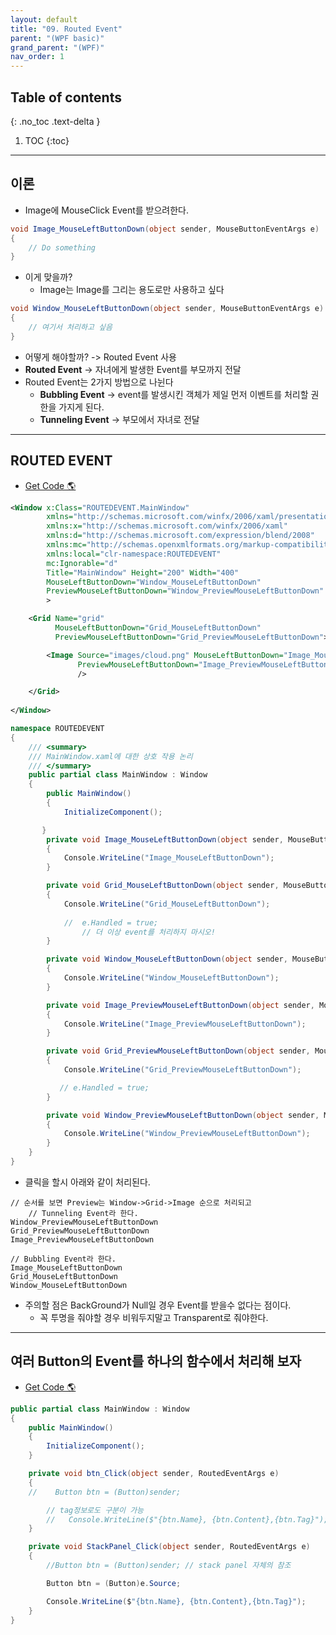 ```yaml
---
layout: default
title: "09. Routed Event"
parent: "(WPF basic)"
grand_parent: "(WPF)"
nav_order: 1
---
```


## Table of contents
{: .no_toc .text-delta }

1. TOC
{:toc}

---

## 이론

* Image에 MouseClick Event를 받으려한다.

```csharp
void Image_MouseLeftButtonDown(object sender, MouseButtonEventArgs e)
{
    // Do something
}
```

* 이게 맞을까?
    * Image는 Image를 그리는 용도로만 사용하고 싶다

```csharp
void Window_MouseLeftButtonDown(object sender, MouseButtonEventArgs e)
{
    // 여기서 처리하고 싶음
}
```

* 어떻게 해야할까? -> Routed Event 사용
* **Routed Event** -> 자녀에게 발생한 Event를 부모까지 전달
* Routed Event는 2가지 방법으로 나뉜다
    * **Bubbling Event** -> event를 발생시킨 객체가 제일 먼저 이벤트를 처리할 권한을 가지게 된다.
    * **Tunneling Event** -> 부모에서 자녀로 전달

---

## ROUTED EVENT

* [Get Code 🌎](https://github.com/Arthur880708/WPF-Example/tree/master/14.RoutedEvent/ROUTEDEVENT)

```xml
<Window x:Class="ROUTEDEVENT.MainWindow"
        xmlns="http://schemas.microsoft.com/winfx/2006/xaml/presentation"
        xmlns:x="http://schemas.microsoft.com/winfx/2006/xaml"
        xmlns:d="http://schemas.microsoft.com/expression/blend/2008"
        xmlns:mc="http://schemas.openxmlformats.org/markup-compatibility/2006"
        xmlns:local="clr-namespace:ROUTEDEVENT"
        mc:Ignorable="d"
        Title="MainWindow" Height="200" Width="400"  
        MouseLeftButtonDown="Window_MouseLeftButtonDown"
        PreviewMouseLeftButtonDown="Window_PreviewMouseLeftButtonDown"
        >

    <Grid Name="grid"
          MouseLeftButtonDown="Grid_MouseLeftButtonDown"
          PreviewMouseLeftButtonDown="Grid_PreviewMouseLeftButtonDown">

        <Image Source="images/cloud.png" MouseLeftButtonDown="Image_MouseLeftButtonDown"
               PreviewMouseLeftButtonDown="Image_PreviewMouseLeftButtonDown"
               />

    </Grid>
    
</Window>
```

```csharp
namespace ROUTEDEVENT
{
    /// <summary>
    /// MainWindow.xaml에 대한 상호 작용 논리
    /// </summary>
    public partial class MainWindow : Window
    {
        public MainWindow()
        {
            InitializeComponent();

       }
        private void Image_MouseLeftButtonDown(object sender, MouseButtonEventArgs e)
        {
            Console.WriteLine("Image_MouseLeftButtonDown");
        }

        private void Grid_MouseLeftButtonDown(object sender, MouseButtonEventArgs e)
        {
            Console.WriteLine("Grid_MouseLeftButtonDown");
            
            //  e.Handled = true;
                // 더 이상 event를 처리하지 마시오!
        }

        private void Window_MouseLeftButtonDown(object sender, MouseButtonEventArgs e)
        {
            Console.WriteLine("Window_MouseLeftButtonDown");          
        }

        private void Image_PreviewMouseLeftButtonDown(object sender, MouseButtonEventArgs e)
        {
            Console.WriteLine("Image_PreviewMouseLeftButtonDown");
        }

        private void Grid_PreviewMouseLeftButtonDown(object sender, MouseButtonEventArgs e)
        {
            Console.WriteLine("Grid_PreviewMouseLeftButtonDown");

           // e.Handled = true;
        }

        private void Window_PreviewMouseLeftButtonDown(object sender, MouseButtonEventArgs e)
        {
            Console.WriteLine("Window_PreviewMouseLeftButtonDown");
        }
    }
}
```

* 클릭을 할시 아래와 같이 처리된다.

```
// 순서를 보면 Preview는 Window->Grid->Image 순으로 처리되고
    // Tunneling Event라 한다.
Window_PreviewMouseLeftButtonDown
Grid_PreviewMouseLeftButtonDown
Image_PreviewMouseLeftButtonDown

// Bubbling Event라 한다.
Image_MouseLeftButtonDown
Grid_MouseLeftButtonDown
Window_MouseLeftButtonDown
```

* 주의할 점은 BackGround가 Null일 경우 Event를 받을수 없다는 점이다.
    * 꼭 투명을 줘야할 경우 비워두지말고 Transparent로 줘야한다.

---

## 여러 Button의 Event를 하나의 함수에서 처리해 보자

* [Get Code 🌎](https://github.com/Arthur880708/WPF-Example/tree/master/14.RoutedEvent/BUTTONCLICK)

```csharp
public partial class MainWindow : Window
{
    public MainWindow()
    {
        InitializeComponent();
    }

    private void btn_Click(object sender, RoutedEventArgs e)
    {
    //    Button btn = (Button)sender;

        // tag정보로도 구분이 가능
        //   Console.WriteLine($"{btn.Name}, {btn.Content},{btn.Tag}");
    }

    private void StackPanel_Click(object sender, RoutedEventArgs e)
    {
        //Button btn = (Button)sender; // stack panel 자체의 참조

        Button btn = (Button)e.Source;

        Console.WriteLine($"{btn.Name}, {btn.Content},{btn.Tag}");
    }
}
```